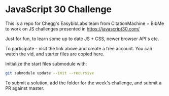 # JavaScript 30 Challenge 

This is a repo for Chegg's EasybibLabs team from CitationMachine + BibMe to work on JS challenges presented in https://javascript30.com/ 

Just for fun, to learn some up to date JS + CSS, newer browser API's etc.

To participate - visit the link above and create a free account.
You can watch the vid, and starter files are copied here.

Initialize the start files submodule with:

```sh
git submodule update --init --recursive
```

To submit a solution, add the folder for the week's challenge, and submit a PR against master. 